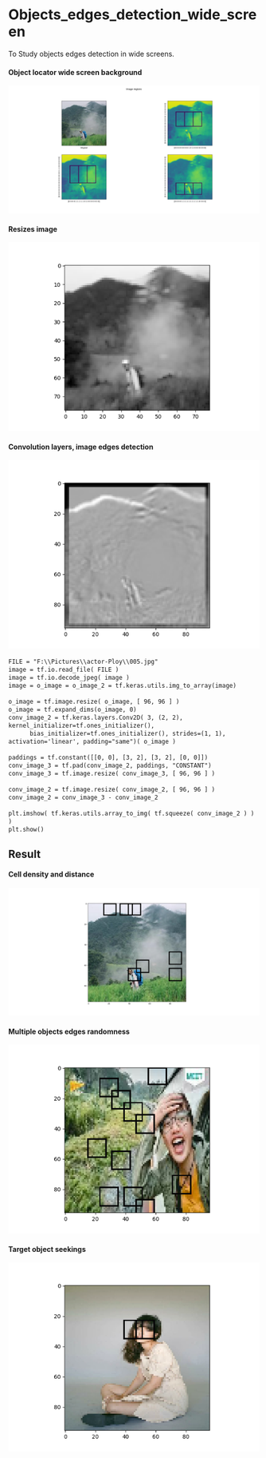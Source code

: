 # Objects_edges_detection_wide_screen
To Study objects edges detection in wide screens.

#### Object locator wide screen background ####

![Figure 1](https://github.com/jkaewprateep/Objects_edges_detection_wide_screen/blob/main/Figure_1.png "Figure 1")

#### Resizes image ####

![Figure 5](https://github.com/jkaewprateep/Objects_edges_detection_wide_screen/blob/main/Figure_5.png "Figure 5")

#### Convolution layers, image edges detection ####

![Figure 6](https://github.com/jkaewprateep/Objects_edges_detection_wide_screen/blob/main/Figure_6.png "Figure 6")


```
FILE = "F:\\Pictures\\actor-Ploy\\005.jpg"
image = tf.io.read_file( FILE )
image = tf.io.decode_jpeg( image )
image = o_image = o_image_2 = tf.keras.utils.img_to_array(image)

o_image = tf.image.resize( o_image, [ 96, 96 ] )
o_image = tf.expand_dims(o_image, 0)
conv_image_2 = tf.keras.layers.Conv2D( 3, (2, 2), kernel_initializer=tf.ones_initializer(), 
      bias_initializer=tf.ones_initializer(), strides=(1, 1), activation='linear', padding="same")( o_image )

paddings = tf.constant([[0, 0], [3, 2], [3, 2], [0, 0]])
conv_image_3 = tf.pad(conv_image_2, paddings, "CONSTANT")
conv_image_3 = tf.image.resize( conv_image_3, [ 96, 96 ] )

conv_image_2 = tf.image.resize( conv_image_2, [ 96, 96 ] )
conv_image_2 = conv_image_3 - conv_image_2

plt.imshow( tf.keras.utils.array_to_img( tf.squeeze( conv_image_2 ) ) )
plt.show()
```

## Result ##

#### Cell density and distance ####

![Figure 7](https://github.com/jkaewprateep/Objects_edges_detection_wide_screen/blob/main/Figure_7.png "Figure 7")

#### Multiple objects edges randomness ####

![Figure 8](https://github.com/jkaewprateep/Objects_edges_detection_wide_screen/blob/main/Figure_8.png "Figure 8")

#### Target object seekings ####

![Figure 10](https://github.com/jkaewprateep/Objects_edges_detection_wide_screen/blob/main/Figure_10.png "Figure 10")
